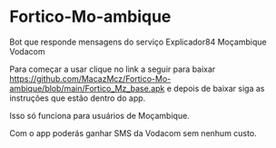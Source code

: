 # Fortico-Mo-ambique
Bot que responde mensagens do serviço Explicador84 Moçambique Vodacom

Para começar a usar clique no link a seguir para baixar https://github.com/MacazMcz/Fortico-Mo-ambique/blob/main/Fortico_Mz_base.apk e depois de baixar siga as instruções que estão dentro do app.

Isso só funciona para usuários de Moçambique. 

Com o app poderás ganhar SMS da Vodacom sem nenhum custo.

